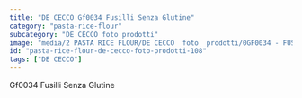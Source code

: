 ```yaml
---
title: "DE CECCO Gf0034 Fusilli Senza Glutine"
category: "pasta-rice-flour"
subcategory: "DE CECCO foto prodotti"
image: "media/2 PASTA RICE FLOUR/DE CECCO  foto  prodotti/0GF0034 - FUSILLI SENZA GLUTINE.jpg"
id: "pasta-rice-flour-de-cecco-foto-prodotti-108"
tags: ["DE CECCO"]
---
```


Gf0034 Fusilli Senza Glutine
